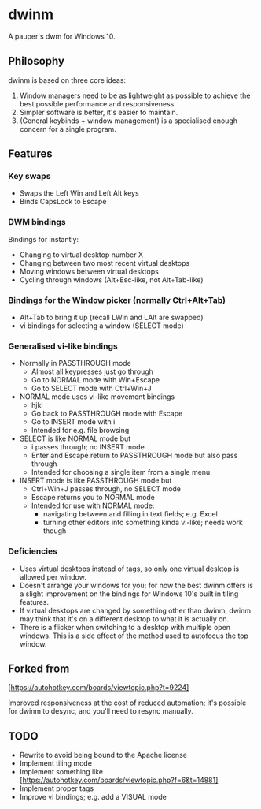 # dwinm

A pauper's dwm for Windows 10.

## Philosophy

dwinm is based on three core ideas:

1. Window managers need to be as lightweight as possible to
   achieve the best possible performance and responsiveness.
2. Simpler software is better, it's easier to maintain.
3. (General keybinds + window management) is a specialised enough
   concern for a single program.

## Features

### Key swaps

* Swaps the Left Win and Left Alt keys
* Binds CapsLock to Escape

### DWM bindings

Bindings for instantly:

* Changing to virtual desktop number X
* Changing between two most recent virtual desktops
* Moving windows between virtual desktops
* Cycling through windows (Alt+Esc-like, not Alt+Tab-like)

### Bindings for the Window picker (normally Ctrl+Alt+Tab)

* Alt+Tab to bring it up (recall LWin and LAlt are swapped)
* vi bindings for selecting a window (SELECT mode)

### Generalised vi-like bindings

* Normally in PASSTHROUGH mode
  * Almost all keypresses just go through
  * Go to NORMAL mode with Win+Escape
  * Go to SELECT mode with Ctrl+Win+J
* NORMAL mode uses vi-like movement bindings
  * hjkl
  * Go back to PASSTHROUGH mode with Escape
  * Go to INSERT mode with i
  * Intended for e.g. file browsing
* SELECT is like NORMAL mode but
  * i passes through; no INSERT mode
  * Enter and Escape return to PASSTHROUGH mode but
    also pass through
  * Intended for choosing a single item from a single menu
* INSERT mode is like PASSTHROUGH mode but
  * Ctrl+Win+J passes through, no SELECT mode
  * Escape returns you to NORMAL mode
  * Intended for use with NORMAL mode:
    * navigating between and filling in text fields; e.g. Excel
    * turning other editors into something kinda vi-like;
      needs work though

### Deficiencies

* Uses virtual desktops instead of tags, so only one virtual desktop
  is allowed per window.
* Doesn't arrange your windows for you; for now the best dwinm offers
  is a slight improvement on the bindings for Windows 10's built
  in tiling features.
* If virtual desktops are changed by something other than dwinm,
  dwinm may think that it's on a different desktop to what it
  is actually on.
* There is a flicker when switching to a desktop with multiple
  open windows.  This is a side effect of the method used to autofocus
  the top window.

## Forked from

[https://autohotkey.com/boards/viewtopic.php?t=9224]

Improved responsiveness at the cost of reduced automation;
it's possible for dwinm to desync, and you'll need to
resync manually.

## TODO

* Rewrite to avoid being bound to the Apache license
* Implement tiling mode
* Implement something like [https://autohotkey.com/boards/viewtopic.php?f=6&t=14881]
* Implement proper tags
* Improve vi bindings; e.g. add a VISUAL mode
